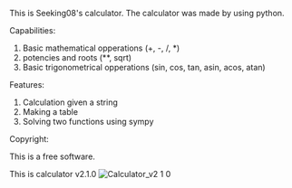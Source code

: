This is Seeking08's calculator. 
The calculator was made by using python. 

Capabilities:

1. Basic mathematical opperations (+, -, /, *)
2. potencies and roots (**, sqrt)
3. Basic trigonometrical opperations (sin, cos, tan, asin, acos, atan)

Features:

1. Calculation given a string
2. Making a table
3. Solving two functions using sympy

Copyright:

This is a free software.

This is calculator v2.1.0
![Calculator_v2 1 0](https://github.com/user-attachments/assets/3bf0d5d1-a67a-4650-a30a-ab4bcd106d80)
